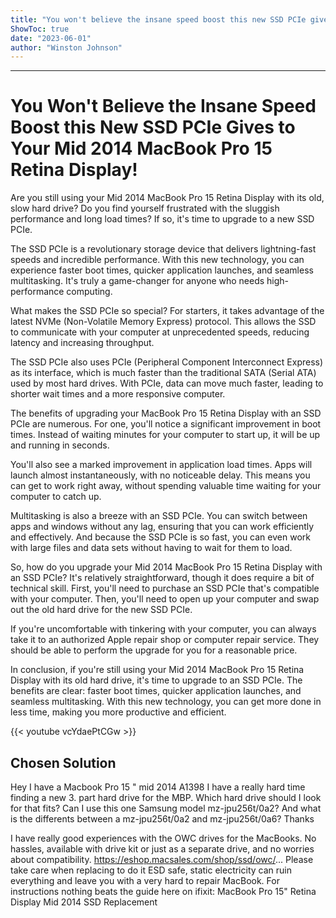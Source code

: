 ```yaml
---
title: "You won't believe the insane speed boost this new SSD PCIe gives to your Mid 2014 MacBook Pro 15 Retina Display!"
ShowToc: true 
date: "2023-06-01"
author: "Winston Johnson"
---
```

*****
# You Won't Believe the Insane Speed Boost this New SSD PCIe Gives to Your Mid 2014 MacBook Pro 15 Retina Display!

Are you still using your Mid 2014 MacBook Pro 15 Retina Display with its old, slow hard drive? Do you find yourself frustrated with the sluggish performance and long load times? If so, it's time to upgrade to a new SSD PCIe.

The SSD PCIe is a revolutionary storage device that delivers lightning-fast speeds and incredible performance. With this new technology, you can experience faster boot times, quicker application launches, and seamless multitasking. It's truly a game-changer for anyone who needs high-performance computing.

What makes the SSD PCIe so special? For starters, it takes advantage of the latest NVMe (Non-Volatile Memory Express) protocol. This allows the SSD to communicate with your computer at unprecedented speeds, reducing latency and increasing throughput.

The SSD PCIe also uses PCIe (Peripheral Component Interconnect Express) as its interface, which is much faster than the traditional SATA (Serial ATA) used by most hard drives. With PCIe, data can move much faster, leading to shorter wait times and a more responsive computer.

The benefits of upgrading your MacBook Pro 15 Retina Display with an SSD PCIe are numerous. For one, you'll notice a significant improvement in boot times. Instead of waiting minutes for your computer to start up, it will be up and running in seconds.

You'll also see a marked improvement in application load times. Apps will launch almost instantaneously, with no noticeable delay. This means you can get to work right away, without spending valuable time waiting for your computer to catch up.

Multitasking is also a breeze with an SSD PCIe. You can switch between apps and windows without any lag, ensuring that you can work efficiently and effectively. And because the SSD PCIe is so fast, you can even work with large files and data sets without having to wait for them to load.

So, how do you upgrade your Mid 2014 MacBook Pro 15 Retina Display with an SSD PCIe? It's relatively straightforward, though it does require a bit of technical skill. First, you'll need to purchase an SSD PCIe that's compatible with your computer. Then, you'll need to open up your computer and swap out the old hard drive for the new SSD PCIe.

If you're uncomfortable with tinkering with your computer, you can always take it to an authorized Apple repair shop or computer repair service. They should be able to perform the upgrade for you for a reasonable price.

In conclusion, if you're still using your Mid 2014 MacBook Pro 15 Retina Display with its old hard drive, it's time to upgrade to an SSD PCIe. The benefits are clear: faster boot times, quicker application launches, and seamless multitasking. With this new technology, you can get more done in less time, making you more productive and efficient.

{{< youtube vcYdaePtCGw >}} 



## Chosen Solution
 Hey
I have a Macbook Pro 15 " mid 2014 A1398
I have a really hard time finding a new 3. part hard drive for the MBP.
Which hard drive should I look for that fits?
Can I use this one Samsung model mz-jpu256t/0a2?
And what is the differents between a mz-jpu256t/0a2 and mz-jpu256t/0a6?
Thanks

 I have really good experiences with the OWC drives for the MacBooks. No hassles, available with drive kit or just as a separate drive, and no worries about compatibility.
https://eshop.macsales.com/shop/ssd/owc/...
Please take care when replacing to do it ESD safe, static electricity can ruin everything and leave you with a very hard to repair MacBook. For instructions nothing beats the guide here on ifixit:
MacBook Pro 15" Retina Display Mid 2014 SSD Replacement




